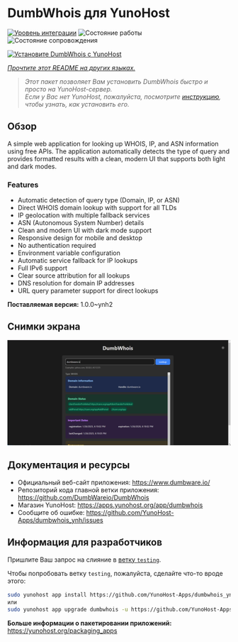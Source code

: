 <!--
Важно: этот README был автоматически сгенерирован <https://github.com/YunoHost/apps/tree/master/tools/readme_generator>
Он НЕ ДОЛЖЕН редактироваться вручную.
-->

# DumbWhois для YunoHost

[![Уровень интеграции](https://apps.yunohost.org/badge/integration/dumbwhois)](https://ci-apps.yunohost.org/ci/apps/dumbwhois/)
![Состояние работы](https://apps.yunohost.org/badge/state/dumbwhois)
![Состояние сопровождения](https://apps.yunohost.org/badge/maintained/dumbwhois)

[![Установите DumbWhois с YunoHost](https://install-app.yunohost.org/install-with-yunohost.svg)](https://install-app.yunohost.org/?app=dumbwhois)

*[Прочтите этот README на других языках.](./ALL_README.md)*

> *Этот пакет позволяет Вам установить DumbWhois быстро и просто на YunoHost-сервер.*  
> *Если у Вас нет YunoHost, пожалуйста, посмотрите [инструкцию](https://yunohost.org/install), чтобы узнать, как установить его.*

## Обзор

A simple web application for looking up WHOIS, IP, and ASN information using free APIs. The application automatically detects the type of query and provides formatted results with a clean, modern UI that supports both light and dark modes.

### Features

- Automatic detection of query type (Domain, IP, or ASN)
- Direct WHOIS domain lookup with support for all TLDs
- IP geolocation with multiple fallback services
- ASN (Autonomous System Number) details
- Clean and modern UI with dark mode support
- Responsive design for mobile and desktop
- No authentication required
- Environment variable configuration
- Automatic service fallback for IP lookups
- Full IPv6 support
- Clear source attribution for all lookups
- DNS resolution for domain IP addresses
- URL query parameter support for direct lookups


**Поставляемая версия:** 1.0.0~ynh2

## Снимки экрана

![Снимок экрана DumbWhois](./doc/screenshots/screenshot.png)

## Документация и ресурсы

- Официальный веб-сайт приложения: <https://www.dumbware.io/>
- Репозиторий кода главной ветки приложения: <https://github.com/DumbWareio/DumbWhois>
- Магазин YunoHost: <https://apps.yunohost.org/app/dumbwhois>
- Сообщите об ошибке: <https://github.com/YunoHost-Apps/dumbwhois_ynh/issues>

## Информация для разработчиков

Пришлите Ваш запрос на слияние в [ветку `testing`](https://github.com/YunoHost-Apps/dumbwhois_ynh/tree/testing).

Чтобы попробовать ветку `testing`, пожалуйста, сделайте что-то вроде этого:

```bash
sudo yunohost app install https://github.com/YunoHost-Apps/dumbwhois_ynh/tree/testing --debug
или
sudo yunohost app upgrade dumbwhois -u https://github.com/YunoHost-Apps/dumbwhois_ynh/tree/testing --debug
```

**Больше информации о пакетировании приложений:** <https://yunohost.org/packaging_apps>
